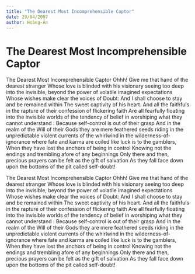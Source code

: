 ```yaml
---
title: "The Dearest Most Incomprehensible Captor"
date: 29/04/2007
author: Hoàng-Ân
---
```


# The Dearest Most Incomprehensible Captor

The Dearest Most Incomprehensible Captor
Ohhh!  Give me that hand of the dearest stranger
Whose love is blinded with his visionary seeing too deep into the invisible, beyond the power of volatile imagined expectations
Whose wishes make clear the voices of Doubt:
And I shall choose to stay and be remained within
The sweet captivity of his heart.
And all the faithfuls in the rapture of their confession of flickering faith
Are all fearfully floating
into the invisible worlds of the tendency of belief in worshiping what they cannot understand
: Because self-control is out of their grasp
And in the realm of the Will of their Gods they
are mere feathered seeds riding in the unpredictable violent currents of the whirlwind in the wilderness-of-ignorance
where fate and karma are coiled like luck is to the gamblers,
When they have lost the anchors of being in control
Knowing not the endings and trembling afore of any beginnings
Only there and then, precious prayers can be felt as the gift of salvation
As they fall face down upon the bottoms of the pit called self-doubt!

The Dearest Most Incomprehensible Captor
Ohhh!  Give me that hand of the dearest stranger
Whose love is blinded with his visionary seeing too deep into the invisible, beyond the power of volatile imagined expectations
Whose wishes make clear the voices of Doubt:
And I shall choose to stay and be remained within
The sweet captivity of his heart.
And all the faithfuls in the rapture of their confession of flickering faith
Are all fearfully floating
into the invisible worlds of the tendency of belief in worshiping what they cannot understand
: Because self-control is out of their grasp
And in the realm of the Will of their Gods they
are mere feathered seeds riding in the unpredictable violent currents of the whirlwind in the wilderness-of-ignorance
where fate and karma are coiled like luck is to the gamblers,
When they have lost the anchors of being in control
Knowing not the endings and trembling afore of any beginnings
Only there and then, precious prayers can be felt as the gift of salvation
As they fall face down upon the bottoms of the pit called self-doubt!

